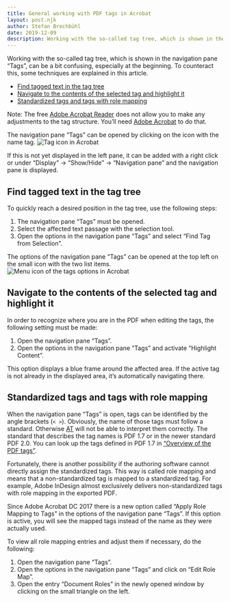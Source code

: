 ```yaml
---
title: General working with PDF tags in Acrobat
layout: post.njk
author: Stefan Brechbühl
date: 2019-12-09
description: Working with the so-called tag tree, which is shown in the navigation pane “Tags”, can be a bit confusing, especially at the beginning. To counteract this, some techniques are explained in this article.
---
```


Working with the so-called tag tree, which is shown in the navigation pane “Tags”, can be a bit confusing, especially at the beginning. To counteract this, some techniques are explained in this article.

- [Find tagged text in the tag tree](#find-tagged-text-in-the-tag-tree)
- [Navigate to the contents of the selected tag and highlight it](#navigate-to-the-contents-of-the-selected-tag-and-highlight-it)
- [Standardized tags and tags with role mapping](#standardized-tags-and-tags-with-role-mapping)

<p class="note">
  Note: The free <a href="https://get.adobe.com/reader/">Adobe Acrobat Reader</a> does not allow you
  to make any adjustments to the tag structure. You’ll need 
  <a href="https://acrobat.adobe.com/uk/en/acrobat.html">Adobe Acrobat</a> to do that.
</p>

<p class="note">
The navigation pane “Tags” can be opened by clicking on the icon with the name tag.

 <img src="/assets/img/tag-icon.png" alt="Tag icon in Acrobat" />

If this is not yet displayed in the left pane, it can be added with a right click or under “Display” → “Show/Hide” → “Navigation pane” and the navigation pane is displayed.

</p>

## Find tagged text in the tag tree

To quickly reach a desired position in the tag tree, use the following steps:

1. The navigation pane “Tags” must be opened.
2. Select the affected text passage with the selection tool.
3. Open the options in the navigation pane “Tags” and select “Find Tag from Selection”.

<p class="note">
The options of the navigation pane “Tags” can be opened at the top left on the small icon with the two list items.

 <img src="/assets/img/tags-options-icon.png" alt="Menu icon of the tags options in Acrobat" />
</p>

## Navigate to the contents of the selected tag and highlight it

In order to recognize where you are in the PDF when editing the tags, the following setting must be made:

1. Open the navigation pane “Tags”.
2. Open the options in the navigation pane “Tags” and activate “Highlight Content”.

This option displays a blue frame around the affected area. If the active tag is not already in the displayed area, it’s automatically navigating there.

## Standardized tags and tags with role mapping

When the navigation pane “Tags” is open, tags can be identified by the angle brackets (`< >`). Obviously, the name of those tags must follow a standard. Otherwise [AT](/glossary/#at) will not be able to interpret them correctly. The standard that describes the tag names is PDF 1.7 or in the newer standard PDF 2.0. You can look up the tags defined in PDF 1.7 in [“Overview of the PDF tags”](/basics/general/overview-of-the-pdf-tags/).

Fortunately, there is another possibility if the authoring software cannot directly assign the standardized tags. This way is called role mapping and means that a non-standardized tag is mapped to a standardized tag. For example, Adobe InDesign almost exclusively delivers non-standardized tags with role mapping in the exported PDF.

<p class="note">
  Since Adobe Acrobat DC 2017 there is a new option called “Apply Role Mapping to Tags” in the
  options of the navigation pane “Tags”. If this option is active, you will see the mapped tags
  instead of the name as they were actually used.
</p>

To view all role mapping entries and adjust them if necessary, do the following:

1. Open the navigation pane “Tags”.
2. Open the options in the navigation pane “Tags” and click on “Edit Role Map”.
3. Open the entry “Document Roles” in the newly opened window by clicking on the small triangle on the left.
